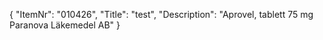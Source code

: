 {
  "ItemNr": "010426",
  "Title": "test",
  "Description": "Aprovel, tablett 75 mg Paranova Läkemedel AB"
}